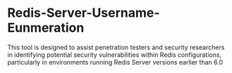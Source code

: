 # Redis-Server-Username-Eunmeration
This tool is designed to assist penetration testers and security researchers in identifying potential security vulnerabilities within Redis configurations, particularly in environments running Redis Server versions earlier than 6.0
